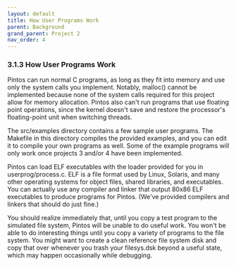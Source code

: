 ```yaml
---
layout: default
title: How User Programs Work
parent: Background
grand_parent: Project 2
nav_order: 4
---
```


### 3.1.3 How User Programs Work

Pintos can run normal C programs, as long as they fit into memory and use only the system calls you implement. Notably, malloc() cannot be implemented because none of the system calls required for this project allow for memory allocation. Pintos also can't run programs that use floating point operations, since the kernel doesn't save and restore the processor's floating-point unit when switching threads.

The src/examples directory contains a few sample user programs. The Makefile in this directory compiles the provided examples, and you can edit it to compile your own programs as well. Some of the example programs will only work once projects 3 and/or 4 have been implemented.

Pintos can load ELF executables with the loader provided for you in userprog/process.c. ELF is a file format used by Linux, Solaris, and many other operating systems for object files, shared libraries, and executables. You can actually use any compiler and linker that output 80x86 ELF executables to produce programs for Pintos. (We've provided compilers and linkers that should do just fine.)

You should realize immediately that, until you copy a test program to the simulated file system, Pintos will be unable to do useful work. You won't be able to do interesting things until you copy a variety of programs to the file system. You might want to create a clean reference file system disk and copy that over whenever you trash your filesys.dsk beyond a useful state, which may happen occasionally while debugging.
